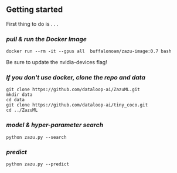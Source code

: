 ## Getting started

First thing to do is . . .  

### *pull & run the Docker Image*
```
docker run --rm -it --gpus all  buffalonoam/zazu-image:0.7 bash
```
Be sure to update the nvidia-devices flag!

### *If you don't use docker, clone the repo and data*
```
git clone https://github.com/dataloop-ai/ZazuML.git
mkdir data
cd data
git clone https://github.com/dataloop-ai/tiny_coco.git
cd ../ZazuML
```

### *model & hyper-parameter search*
```
python zazu.py --search
```

### *predict*
```
python zazu.py --predict
```
